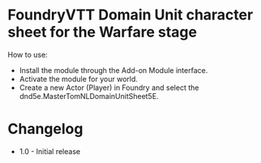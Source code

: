 # FoundryVTT Domain Unit character sheet for the Warfare stage
How to use:
* Install the module through the Add-on Module interface.
* Activate the module for your world.
* Create a new Actor (Player) in Foundry and select the dnd5e.MasterTomNLDomainUnitSheet5E.

# Changelog
* 1.0 - Initial release
